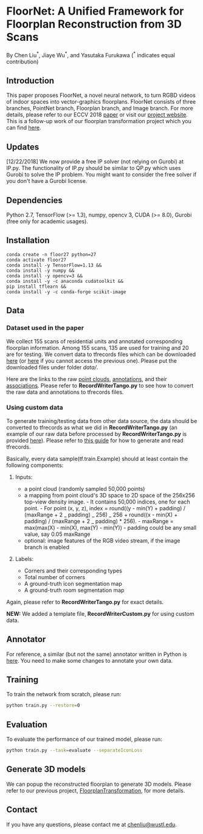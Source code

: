 # FloorNet: A Unified Framework for Floorplan Reconstruction from 3D Scans

By Chen Liu<sup>\*</sup>, Jiaye Wu<sup>\*</sup>, and Yasutaka Furukawa (<sup>\*</sup> indicates equal contribution)

## Introduction

This paper proposes FloorNet, a novel neural network, to turn RGBD videos of indoor spaces into vector-graphics floorplans. FloorNet consists of three branches, PointNet branch, Floorplan branch, and Image branch. For more details, please refer to our ECCV 2018 [paper](https://arxiv.org/abs/1804.00090) or visit our [project website](http://art-programmer.github.io/floornet.html). This is a follow-up work of our floorplan transformation project which you can find [here](https://github.com/art-programmer/FloorplanTransformation).

## Updates

[12/22/2018] We now provide a free IP solver (not relying on Gurobi) at IP.py. The functionality of IP.py should be similar to QP.py which uses Gurobi to solve the IP problem. You might want to consider the free solver if you don't have a Gurobi license.

## Dependencies

Python 2.7, TensorFlow (>= 1.3), numpy, opencv 3, CUDA (>= 8.0), Gurobi (free only for academic usages).

## Installation

```
conda create -n floor27 python=27
conda activate floor27
conda install -y TensorFlow=1.13 &&
conda install -y numpy &&
conda install -y opencv=3 &&
conda install -y -c anaconda cudatoolkit &&
pip install tflearn &&
conda install -y -c conda-forge scikit-image 
```

## Data

### Dataset used in the paper

We collect 155 scans of residential units and annotated corresponding floorplan information. Among 155 scans, 135 are used for training and 20 are for testing. We convert data to tfrecords files which can be downloaded [here](https://drive.google.com/open?id=16lyX_xTiALUzKyst86WJHlhpTDr8XPF_) (or [here](https://mega.nz/#F!5yQy0b5T!ykkR4dqwGO9J5EwnKT_GBw) if you cannot access the previous one). Please put the downloaded files under folder _data/_.

Here are the links to the raw [point clouds](https://drive.google.com/open?id=1JJlD0qsgMpiU5Jq9TNm3uDPjvqi88aZn), [annotations](https://drive.google.com/open?id=1hYDE2SXLA8Cq7LEK67xO-UMeTSPJ5rcB), and their [associations](https://drive.google.com/open?id=125TAmYWk22EyzCdlbGIfX4Z4DRMhru_V). Please refer to **RecordWriterTango.py** to see how to convert the raw data and annotations to tfrecords files.

### Using custom data

To generate training/testing data from other data source, the data should be converted to tfrecords as what we did in **RecordWriterTango.py** (an example of our raw data before processed by **RecordWriterTango.py** is provided [here](https://mega.nz/#!dnohjKZa!I3NJZ806vNK-UYp-ap7OynGnS5E-E5AK_z5WsX8n1Ls)). Please refer to [this guide](http://warmspringwinds.github.io/tensorflow/tf-slim/2016/12/21/tfrecords-guide/) for how to generate and read tfrecords.

Basically, every data sample(tf.train.Example) should at least contain the following components:

1. Inputs:

   - a point cloud (randomly sampled 50,000 points)
   - a mapping from point cloud's 3D space to 2D space of the 256x256 top-view density image. - It contains 50,000 indices, one for each point. - For point (x, y, z), index = round((y - min(Y) + padding) / (maxRange + 2 _ padding) _ 256) _ 256 + round((x - min(X) + padding) / (maxRange + 2 _ padding) \* 256). - maxRange = max(max(X) - min(X), max(Y) - min(Y)) - padding could be any small value, say 0.05 maxRange
   - optional: image features of the RGB video stream, if the image branch is enabled

2. Labels:

   - Corners and their corresponding types
   - Total number of corners
   - A ground-truth icon segmentation map
   - A ground-truth room segmentation map

Again, please refer to **RecordWriterTango.py** for exact details.

**NEW:** We added a template file, **RecordWriterCustom.py** for using custom data.

## Annotator

For reference, a similar (but not the same) annotator written in Python is [here](https://github.com/art-programmer/FloorplanAnnotator). You need to make some changes to annotate your own data.

## Training

To train the network from scratch, please run:

```bash
python train.py --restore=0
```

## Evaluation

To evaluate the performance of our trained model, please run:

```bash
python train.py --task=evaluate --separateIconLoss
```

## Generate 3D models

We can popup the reconstructed floorplan to generate 3D models. Please refer to our previous project, [FloorplanTransformation](https://github.com/art-programmer/FloorplanTransformation), for more details.

## Contact

If you have any questions, please contact me at chenliu@wustl.edu.
